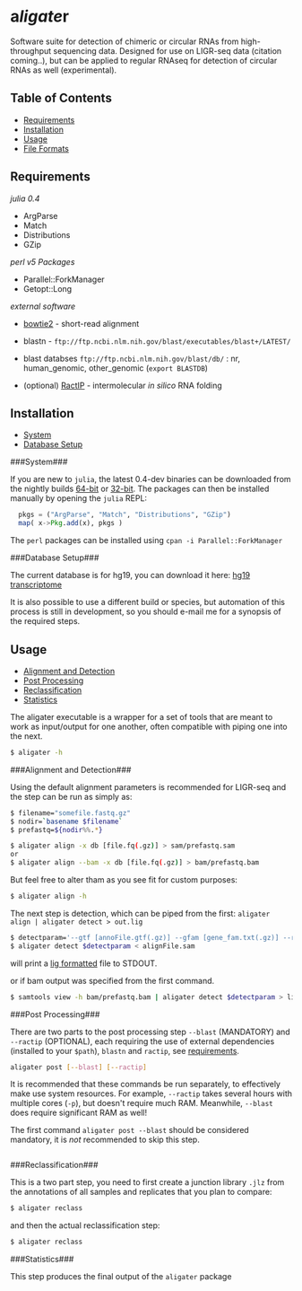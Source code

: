 a<em>ligate</em>r
=================

Software suite for detection of chimeric or circular RNAs from high-throughput sequencing data.
Designed for use on LIGR-seq data (citation coming..), but can be applied to regular RNAseq for
detection of circular RNAs as well (experimental).

Table of Contents
-----------------

- [Requirements](#requirements)
- [Installation](#installation)
- [Usage](#usage)
- [File Formats](#file-formats)

Requirements
------------

_julia 0.4_
 * ArgParse
 * Match
 * Distributions
 * GZip

_perl v5 Packages_
 * Parallel::ForkManager
 * Getopt::Long

_external software_
 * [bowtie2](http://bowtie-bio.sourceforge.net/bowtie2/manual.shtml) - short-read alignment
 * blastn - `ftp://ftp.ncbi.nlm.nih.gov/blast/executables/blast+/LATEST/`
 * blast databses `ftp://ftp.ncbi.nlm.nih.gov/blast/db/` : nr, human_genomic, other_genomic (`export BLASTDB`)
 
 * (optional) [RactIP](rtips.dna.bio.keio.ac.jp/ractip/) - intermolecular _in silico_ RNA folding
 

Installation
------------

- [System](#system)
- [Database Setup](#database-setup)

###System###

If you are new to `julia`, the latest 0.4-dev binaries can be downloaded from the nightly builds [64-bit](https://status.julialang.org/download/linux-x86_64) or [32-bit](https://status.julialang.org/download/linux-i686).  The packages can then be installed manually by opening the `julia` REPL:
```julia
  pkgs = ("ArgParse", "Match", "Distributions", "GZip")
  map( x->Pkg.add(x), pkgs ) 
```
The `perl` packages can be installed using `cpan -i Parallel::ForkManager`

###Database Setup###

The current database is for hg19, you can download it here: [hg19 transcriptome](http://google.com)

It is also possible to use a different build or species, but automation of this process is still in development, so you should e-mail me for a synopsis of the required steps.  


Usage
-----

- [Alignment and Detection](#alignment-and-detection)
- [Post Processing](#post-processing)
- [Reclassification](#reclassification)
- [Statistics](#statistics)

The aligater executable is a wrapper for a set of tools that are meant to work
as input/output for one another, often compatible with piping one into the next.
```bash
$ aligater -h

```

###Alignment and Detection###

Using the default alignment parameters is recommended for LIGR-seq and the step
can be run as simply as:
```bash
$ filename="somefile.fastq.gz"
$ nodir=`basename $filename`
$ prefastq=${nodir%%.*}

$ aligater align -x db [file.fq(.gz)] > sam/prefastq.sam
or
$ aligater align --bam -x db [file.fq(.gz)] > bam/prefastq.bam
```

But feel free to alter tham as you see fit for custom purposes:
```bash
$ aligater align -h
```

The next step is detection, which can be piped from the first: `aligater align | aligater detect > out.lig`
```bash
$ detectparam='--gtf [annoFile.gtf(.gz)] --gfam [gene_fam.txt(.gz)] --rmsk [maskerFile.bed(.gz)]'
$ aligater detect $detectparam < alignFile.sam
```
will print a [lig formatted](#file-formats) file to STDOUT.

or if bam output was specified from the first command.
```bash
$ samtools view -h bam/prefastq.bam | aligater detect $detectparam > lig/prefastq.lig
```

###Post Processing###

There are two parts to the post processing step `--blast` (MANDATORY) and `--ractip` (OPTIONAL), each requiring the use of external dependencies (installed to your `$path`), `blastn` and `ractip`, see [requirements](#requirements).

```bash
aligater post [--blast] [--ractip]
```

It is recommended that these commands be run separately, to effectively make use system resources. For example, `--ractip` takes several hours with multiple cores (`-p`), but doesn't require much RAM.  Meanwhile, `--blast` does require significant RAM as well!

The first command `aligater post --blast` should be considered mandatory, it is *not* recommended to skip this step.
```bash

```

###Reclassification###

This is a two part step, you need to first create a junction library `.jlz` from the
annotations of all samples and replicates that you plan to compare:
```bash
$ aligater reclass
```

and then the actual reclassification step:
```bash
$ aligater reclass
```

###Statistics###

This step produces the final output of the `aligater` package

